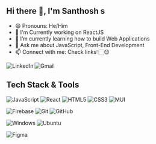 ## Hi there 👋, I'm Santhosh s

- 😄 Pronouns: He/Him
- 🔭 I'm Currently working on ReactJS
- 🌱 I’m currently learning how to build Web Applications
- 💬 Ask me about JavaScript, Front-End Development
- 📫 Connect with me: Check links👇🏻😊

<a href="https://www.linkedin.com/in/santhosh-subramani/"><img align="left" alt="LinkedIn" src="https://img.shields.io/badge/linkedin-%230077B5.svg?style=for-the-badge&logo=linkedin&logoColor=white"/></a>
<a href="mailto:subramanisanthosh00@gmail.com"><img align="left" alt="Gmail" src="https://img.shields.io/badge/Gmail-D14836?style=for-the-badge&logo=gmail&logoColor=white"/></a>
<br/>

## Tech Stack & Tools
![JavaScript](https://img.shields.io/badge/javascript-%23323330.svg?style=for-the-badge&logo=javascript&logoColor=%23F7DF1E)
![React](https://img.shields.io/badge/react-%2320232a.svg?style=for-the-badge&logo=react&logoColor=%2361DAFB)
![HTML5](https://img.shields.io/badge/html5-%23E34F26.svg?style=for-the-badge&logo=html5&logoColor=white)
![CSS3](https://img.shields.io/badge/css3-%231572B6.svg?style=for-the-badge&logo=css3&logoColor=white)
![MUI](https://img.shields.io/badge/MUI-%230081CB.svg?style=for-the-badge&logo=mui&logoColor=white)

![Firebase](https://img.shields.io/badge/Firebase-039BE5?style=for-the-badge&logo=Firebase&logoColor=white)
![Git](https://img.shields.io/badge/git-%23F05033.svg?style=for-the-badge&logo=git&logoColor=white)
![GitHub](https://img.shields.io/badge/github-%23121011.svg?style=for-the-badge&logo=github&logoColor=white)

![Windows](https://img.shields.io/badge/Windows-0078D6?style=for-the-badge&logo=windows&logoColor=white)
![Ubuntu](https://img.shields.io/badge/Ubuntu-E95420?style=for-the-badge&logo=ubuntu&logoColor=white)

![Figma](https://img.shields.io/badge/Figma-E95420?style=for-the-badge&logo=Figma&logoColor=white)
